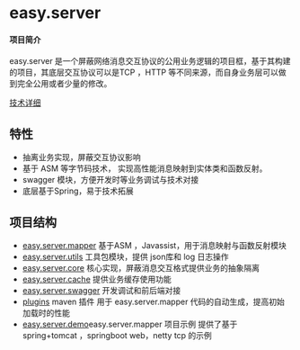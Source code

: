 # easy.server

#### 项目简介

easy.server 是一个屏蔽网络消息交互协议的公用业务逻辑的项目框，基于其构建的项目，其底层交互协议可以是TCP ，HTTP
等不同来源，而自身业务层可以做到完全公用或者少量的修改。

[技术详细](doc)

## 特性

- 抽离业务实现，屏蔽交互协议影响
- 基于 ASM 等字节码技术， 实现高性能消息映射到实体类和函数反射。
- swagger 模块，方便开发时等业务调试与技术对接
- 底层基于Spring，易于技术拓展

## 项目结构

- [easy.server.mapper](easy.server.mapper) 基于ASM ，Javassist，用于消息映射与函数反射模块
- [easy.server.utils](easy.server.utils) 工具包模块，提供 json库和 log 日志操作
- [easy.server.core](easy.server.core) 核心实现，屏蔽消息交互格式提供业务的抽象隔离
- [easy.server.cache](easy.server.cache) 提供业务缓存使用功能
- [easy.server.swagger](easy.server.swagger) 开发调试和前后端对接
- [plugins](plugins) maven 插件 用于 easy.server.mapper 代码的自动生成，提高初始加载时的性能
- [easy.server.demo](easy.server.demo)easy.server.mapper 项目示例 提供了基于 spring+tomcat ，springboot web，netty tcp 的示例

